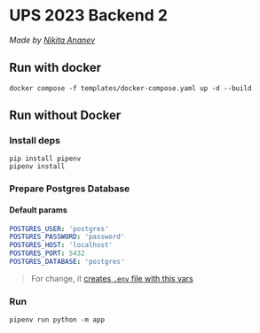 # UPS 2023 Backend 2
*Made by [Nikita Ananev](https://github.com/coma8765-dev)*

## Run with docker
```shell
docker compose -f templates/docker-compose.yaml up -d --build
```

## Run without Docker

### Install deps
```shell
pip install pipenv
pipenv install
```

### Prepare Postgres Database 
#### Default params
```yaml
POSTGRES_USER: 'postgres'
POSTGRES_PASSWORD: 'password'
POSTGRES_HOST: 'localhost'
POSTGRES_PORT: 5432
POSTGRES_DATABASE: 'postgres'
```
> For change, it [creates `.env` file with this vars](https://www.codementor.io/@parthibakumarmurugesan/what-is-env-how-to-set-up-and-run-a-env-file-in-node-1pnyxw9yxj)

### Run
```shell
pipenv run python -m app
```
